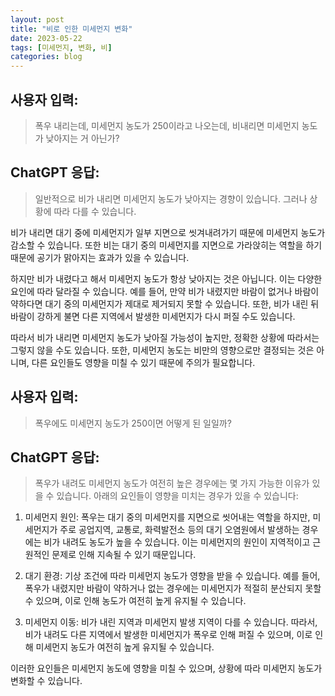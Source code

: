 ```yaml
---
layout: post
title: "비로 인한 미세먼지 변화"
date: 2023-05-22
tags: [미세먼지, 변화, 비]
categories: blog
---
```


## 사용자 입력:
> 폭우 내리는데, 미세먼지 농도가 250이라고 나오는데, 비내리면 미세먼지 농도가 낮아지는 거 아닌가?

## ChatGPT 응답:
> 일반적으로 비가 내리면 미세먼지 농도가 낮아지는 경향이 있습니다. 그러나 상황에 따라 다를 수 있습니다.

비가 내리면 대기 중에 미세먼지가 일부 지면으로 씻겨내려가기 때문에 미세먼지 농도가 감소할 수 있습니다. 또한 비는 대기 중의 미세먼지를 지면으로 가라앉히는 역할을 하기 때문에 공기가 맑아지는 효과가 있을 수 있습니다.

하지만 비가 내렸다고 해서 미세먼지 농도가 항상 낮아지는 것은 아닙니다. 이는 다양한 요인에 따라 달라질 수 있습니다. 예를 들어, 만약 비가 내렸지만 바람이 없거나 바람이 약하다면 대기 중의 미세먼지가 제대로 제거되지 못할 수 있습니다. 또한, 비가 내린 뒤 바람이 강하게 불면 다른 지역에서 발생한 미세먼지가 다시 퍼질 수도 있습니다.

따라서 비가 내리면 미세먼지 농도가 낮아질 가능성이 높지만, 정확한 상황에 따라서는 그렇지 않을 수도 있습니다. 또한, 미세먼지 농도는 비만의 영향으로만 결정되는 것은 아니며, 다른 요인들도 영향을 미칠 수 있기 때문에 주의가 필요합니다.

## 사용자 입력:
> 폭우에도 미세먼지 농도가 250이면 어떻게 된 일일까?

## ChatGPT 응답:
> 폭우가 내려도 미세먼지 농도가 여전히 높은 경우에는 몇 가지 가능한 이유가 있을 수 있습니다. 아래의 요인들이 영향을 미치는 경우가 있을 수 있습니다:

1. 미세먼지 원인: 폭우는 대기 중의 미세먼지를 지면으로 씻어내는 역할을 하지만, 미세먼지가 주로 공업지역, 교통로, 화력발전소 등의 대기 오염원에서 발생하는 경우에는 비가 내려도 농도가 높을 수 있습니다. 이는 미세먼지의 원인이 지역적이고 근원적인 문제로 인해 지속될 수 있기 때문입니다.

2. 대기 환경: 기상 조건에 따라 미세먼지 농도가 영향을 받을 수 있습니다. 예를 들어, 폭우가 내렸지만 바람이 약하거나 없는 경우에는 미세먼지가 적절히 분산되지 못할 수 있으며, 이로 인해 농도가 여전히 높게 유지될 수 있습니다.

3. 미세먼지 이동: 비가 내린 지역과 미세먼지 발생 지역이 다를 수 있습니다. 따라서, 비가 내려도 다른 지역에서 발생한 미세먼지가 폭우로 인해 퍼질 수 있으며, 이로 인해 미세먼지 농도가 여전히 높게 유지될 수 있습니다.

이러한 요인들은 미세먼지 농도에 영향을 미칠 수 있으며, 상황에 따라 미세먼지 농도가 변화할 수 있습니다.

